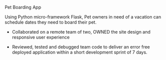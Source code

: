 Pet Boarding App

Using Python micro-framework Flask, Pet owners in need of a vacation can schedule dates they need to board their pet.

- Collaborated on a remote team of two, OWNED the site design and responsive user experience

- Reviewed, tested and debugged team code to deliver an error free deployed application within a short development sprint of 7 days.
